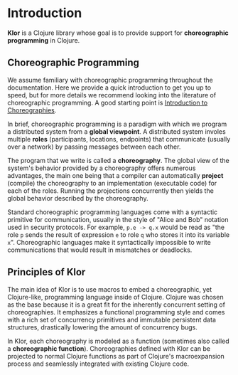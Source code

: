 # Introduction

**Klor** is a Clojure library whose goal is to provide support for **choreographic programming** in Clojure.

## Choreographic Programming

We assume familiary with choreographic programming throughout the documentation.
Here we provide a quick introduction to get you up to speed, but for more details we recommend looking into the literature of choreographic programming.
A good starting point is [Introduction to Choreographies](https://doi.org/10.1017/9781108981491).

In brief, choreographic programming is a paradigm with which we program a distributed system from a **global viewpoint**.
A distributed system involes multiple **roles** (participants, locations, endpoints) that communicate (usually over a network) by passing messages between each other.

The program that we write is called a **choreography**.
The global view of the system's behavior provided by a choreography offers numerous advantages, the main one being that a compiler can automatically **project** (compile) the choreography to an implementation (executable code) for each of the roles.
Running the projections concurrently then yields the global behavior described by the choreography.

Standard choreographic programming languages come with a syntactic primitive for communication, usually in the style of "Alice and Bob" notation used in security protocols.
For example, `p.e -> q.x` would be read as "the role `p` sends the result of expression `e` to role `q` who stores it into its variable `x`".
Choreographic languages make it syntactically impossible to write communications that would result in mismatches or deadlocks.

## Principles of Klor

The main idea of Klor is to use macros to embed a choreographic, yet Clojure-like, programming language inside of Clojure.
Clojure was chosen as the base because it is a great fit for the inherently concurrent setting of choreographies.
It emphasizes a functional programming style and comes with a rich set of concurrency primitives and immutable persistent data structures, drastically lowering the amount of concurrency bugs.

In Klor, each choreography is modeled as a function (sometimes also called a **choreographic function**).
Choreographies defined with Klor can be projected to normal Clojure functions as part of Clojure's macroexpansion process and seamlessly integrated with existing Clojure code.
